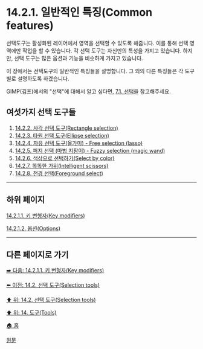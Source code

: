 # 14.2.1. 일반적인 특징(Common features)
선택도구는 활성화된 레이어에서 영역을 선택할 수 있도록 해줍니다. 이를 통해 선택 영역에만 작업을 할 수 있습니다. 각 선택 도구는 자신만의 특성을 가지고 있습니다. 하지만, 선택 도구는 많은 옵션과 기능을 비슷하게 가지고 있습니다.

이 장에서는 선택도구의 일반적인 특징들을 설명합니다. 그 외의 다른 특징들은 각 도구별로 설명하도록 하겠습니다.

GIMP(김프)에서의 "선택"에 대해서 알고 싶다면, [7.1. 선택](./07-01-00-the-selection.md)을 참고해주세요.

## 여섯가지 선택 도구들

1. [14.2.2. 사각 선택 도구(Rectangle selection)](./14-02-02-rectangle-selection.md)
2. [14.2.3. 타원 선택 도구(Ellipse selection)](./14-02-03-ellipse-selection.md)
3. [14.2.4. 자유 선택 도구(올가미) - Free selection (lasso)](./14-02-04-free-selection-lasso.md)
4. [14.2.5. 퍼지 선택 (마법 지팡이) - Fuzzy selection (magic wand)](./14-02-05-fuzzy-selection-magic-wand.md)
5. [14.2.6. 색상으로 선택하기(Select by color)](./14-02-06-select-by-color.md)
6. [14.2.7. 똑똑한 가위(Intelligent scissors)](./14-02-07-intelligent-scissors.md)
7. [14.2.8. 전경 선택(Foreground select)](./14-02-08-foreground-select.md)

***

## 하위 페이지

[14.2.1.1. 키 변형자(Key modifiers)](./14-02-01-01-key_modifiers.md)

[14.2.1.2. 옵션(Options)](./14-02-01-02-options.md)

***

## 다른 페이지로 가기

[➡️ 다음: 14.2.1.1. 키 변형자(Key modifiers)](./14-02-01-01-key_modifiers.md)

[⬅️ 이전: 14.2. 선택 도구(Selection tools)](./14-02-00-selection-tools.md)

[⬆️ 위: 14.2. 선택 도구(Selection tools)](./14-02-00-selection-tools.md)

[⬆️ 위: 14. 도구(Tools)](./14-00-tools.md)

[🏠 홈](./00-home.md)

[원문](https://docs.gimp.org/2.10/ko/gimp-tools-selection.html#gimp-tool-select)